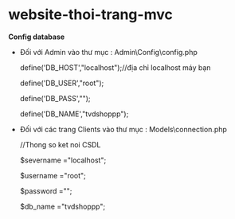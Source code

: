 # website-thoi-trang-mvc

<b>Config database</b>

- Đối với Admin vào thư mục : Admin\Config\config.php

    define('DB_HOST',"localhost");//địa chỉ localhost máy bạn

    define('DB_USER',"root");

    define('DB_PASS',"");

    define('DB_NAME',"tvdshoppp");

- Đối với các trang Clients vào thư mục : Models\connection.php 

  //Thong so ket noi CSDL
  
  $severname ="localhost"; 
  
  $username ="root";
  
  $password =""; 
  
  $db_name ="tvdshoppp";
